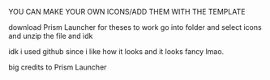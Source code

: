 YOU CAN MAKE YOUR OWN ICONS/ADD THEM WITH THE TEMPLATE

download Prism Launcher for theses to work
go into folder and select icons 
and unzip the file and idk

idk
i used github since i like how it looks
and it looks fancy lmao.
 
big credits to Prism Launcher
